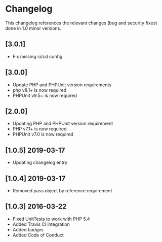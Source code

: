 # Changelog

This changelog references the relevant changes (bug and security fixes) done in 1.0 minor versions.

## [3.0.1]

* Fix missing ci/cd config

## [3.0.0]

* Update PHP and PHPUnit version requirements
* php v8.1+ is now required
* PHPUnit v9.5+ is now required

## [2.0.0]

* Updating PHP and PHPUnit version requirement
* PHP v7.1+ is now required
* PHPUnit v7.0 is now required

## [1.0.5] 2019-03-17

* Updating changelog entry

## [1.0.4] 2019-03-17

* Removed pass object by reference requirement

## [1.0.3] 2016-03-22

* Fixed UnitTests to work with PHP 5.4
* Added Travis CI integration
* Added badges
* Added Code of Conduct
